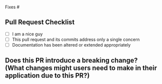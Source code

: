 Fixes #

<!-- Insert Description here, if any. -->

## **Pull Request Checklist**

- [ ] I am a nice guy <!-- the 'too long; did not read;' of the CODE_OF_CONDUCT.md -->
- [ ] This pull request and its commits address only a single concern
- [ ] Documentation has been altered or extended appropriately

## Does this PR introduce a breaking change? (What changes might users need to make in their application due to this PR?)
